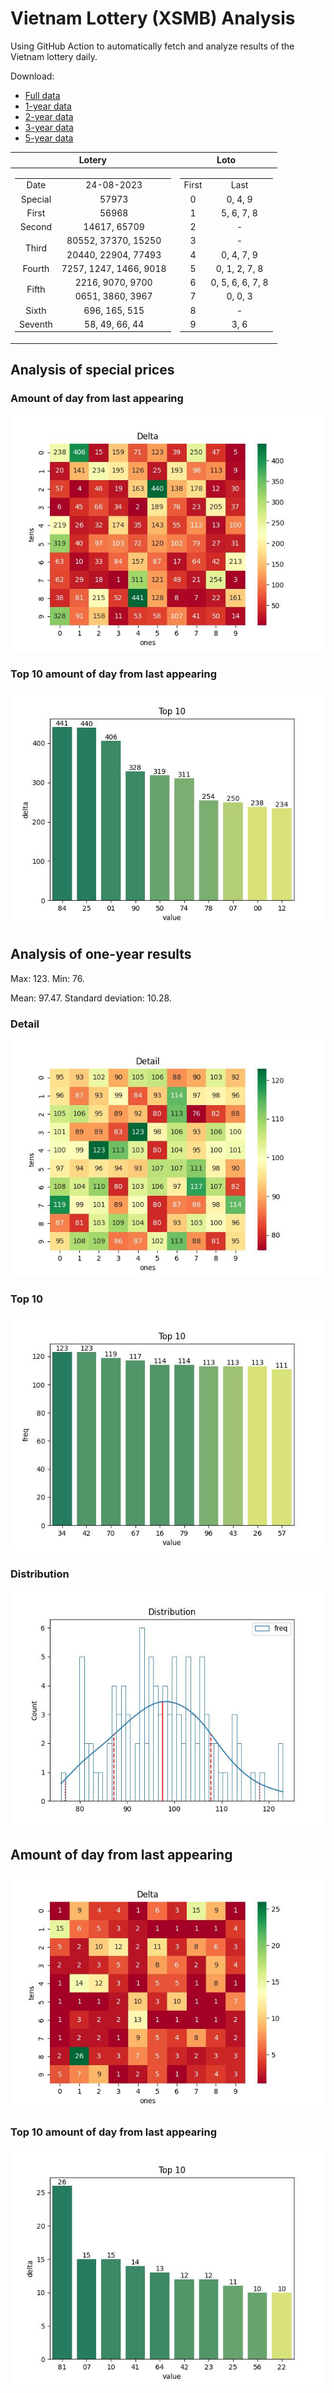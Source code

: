 # Vietnam Lottery (XSMB) Analysis

Using GitHub Action to automatically fetch and analyze results of the Vietnam lottery daily.

Download:

* [Full data](https://raw.githubusercontent.com/khiemdoan/vietnam-lottery-xsmb-analysis/main/results/xsmb.csv)
* [1-year data](https://raw.githubusercontent.com/khiemdoan/vietnam-lottery-xsmb-analysis/main/results/xsmb_1_year.csv)
* [2-year data](https://raw.githubusercontent.com/khiemdoan/vietnam-lottery-xsmb-analysis/main/results/xsmb_2_year.csv)
* [3-year data](https://raw.githubusercontent.com/khiemdoan/vietnam-lottery-xsmb-analysis/main/results/xsmb_3_year.csv)
* [5-year data](https://raw.githubusercontent.com/khiemdoan/vietnam-lottery-xsmb-analysis/main/results/xsmb_5_year.csv)

| Lotery      | Loto |
| :-----------: | :-----------: |
| <table><tr><td>Date</td><td>24-08-2023</td></tr><tr><td>Special</td><td>57973</td></tr><tr><td>First</td><td>56968</td></tr><tr><td>Second</td><td>14617, 65709</td></tr><tr><td rowspan="2">Third</td><td>80552, 37370, 15250</td></tr><tr><td>20440, 22904, 77493</td></tr><tr><td>Fourth</td><td>7257, 1247, 1466, 9018</td></tr><tr><td rowspan="2">Fifth</td><td>2216, 9070, 9700</td></tr><tr><td>0651, 3860, 3967</td></tr><tr><td>Sixth</td><td>696, 165, 515</td></tr><tr><td>Seventh</td><td>58, 49, 66, 44</td></tr></table> | <table><tr><td>First</td><td>Last</td></tr><tr><td>0</td><td>0, 4, 9</td></tr><tr><td>1</td><td>5, 6, 7, 8</td></tr><tr><td>2</td><td>-</td></tr><tr><td>3</td><td>-</td></tr><tr><td>4</td><td>0, 4, 7, 9</td></tr><tr><td>5</td><td>0, 1, 2, 7, 8</td></tr><tr><td>6</td><td>0, 5, 6, 6, 7, 8</td></tr><tr><td>7</td><td>0, 0, 3</td></tr><tr><td>8</td><td>-</td></tr><tr><td>9</td><td>3, 6</td></tr></table> |


<h2>Analysis of special prices</h2>

<h3>Amount of day from last appearing</h3>

![Delta](images/special_delta.jpg)

<h3>Top 10 amount of day from last appearing</h3>

![Delta top 10](images/special_delta_top_10.jpg)

<h2>Analysis of one-year results</h2>

Max: 123. Min: 76.

Mean: 97.47. Standard deviation: 10.28.

<h3>Detail</h3>

![Detail](images/heatmap.jpg)

<h3>Top 10</h3>

![Top 10](images/top-10.jpg)

<h3>Distribution</h3>

![Distribution](images/distribution.jpg)

<h2>Amount of day from last appearing</h2>

![Delta](images/delta.jpg)

<h3>Top 10 amount of day from last appearing</h3>

![Delta top 10](images/delta_top_10.jpg)
